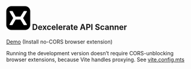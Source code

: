 ## ![](./src/assets/favicon.svg) Dexcelerate API Scanner

[Demo](https://scanner-app-git-develop-andreistarcows-projects.vercel.app/)
(Install no-CORS browser extension)

Running the development version doesn’t require CORS-unblocking browser extensions, because Vite handles proxying.
See [vite.config.mts](./vite.config.mts) 

